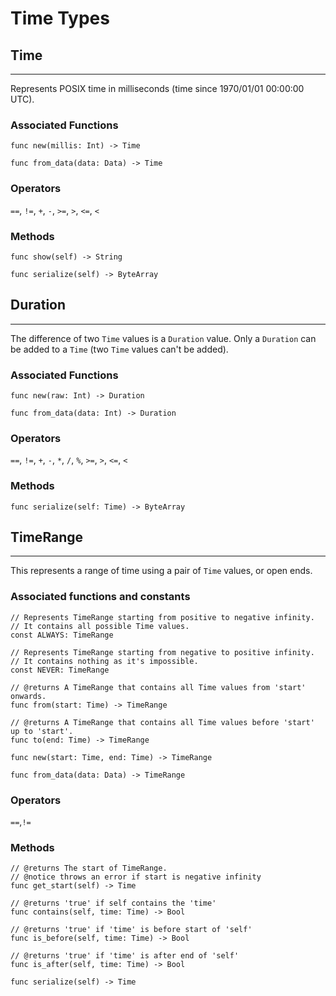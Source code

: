 # Time Types

## Time

---

Represents POSIX time in milliseconds (time since 1970/01/01 00:00:00 UTC).

### Associated Functions

```go, noplaypen
func new(millis: Int) -> Time

func from_data(data: Data) -> Time
```

### Operators

`==`, `!=`, `+`, `-`, `>=`, `>`, `<=`, `<`

### Methods

```rust, noplaypen
func show(self) -> String

func serialize(self) -> ByteArray
```

## Duration

---

The difference of two `Time` values is a `Duration` value. Only a `Duration` can be added to a `Time` (two `Time` values can't be added).

### Associated Functions

```go, noplaypen
func new(raw: Int) -> Duration

func from_data(data: Int) -> Duration
```

### Operators

`==`, `!=`, `+`, `-`, `*`, `/`, `%`, `>=`, `>`, `<=`, `<`

### Methods

```go, noplaypen
func serialize(self: Time) -> ByteArray
```

## TimeRange

---

This represents a range of time using a pair of `Time` values, or open ends.

### Associated functions and constants

```go, noplaypen
// Represents TimeRange starting from positive to negative infinity.
// It contains all possible Time values.
const ALWAYS: TimeRange

// Represents TimeRange starting from negative to positive infinity.
// It contains nothing as it's impossible.
const NEVER: TimeRange

// @returns A TimeRange that contains all Time values from 'start' onwards.
func from(start: Time) -> TimeRange

// @returns A TimeRange that contains all Time values before 'start' up to 'start'.
func to(end: Time) -> TimeRange

func new(start: Time, end: Time) -> TimeRange

func from_data(data: Data) -> TimeRange
```

### Operators

`==`,`!=`

### Methods

```go, noplaypen
// @returns The start of TimeRange.
// @notice throws an error if start is negative infinity
func get_start(self) -> Time

// @returns 'true' if self contains the 'time'
func contains(self, time: Time) -> Bool

// @returns 'true' if 'time' is before start of 'self'
func is_before(self, time: Time) -> Bool

// @returns 'true' if 'time' is after end of 'self'
func is_after(self, time: Time) -> Bool

func serialize(self) -> Time
```
